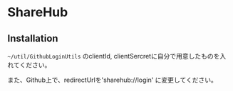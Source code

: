 # ShareHub

## Installation
`~/util/GithubLoginUtils` のclientId, clientSercretに自分で用意したものを入れてください。

また、Github上で、redirectUrlを'sharehub://login' に変更してください。
